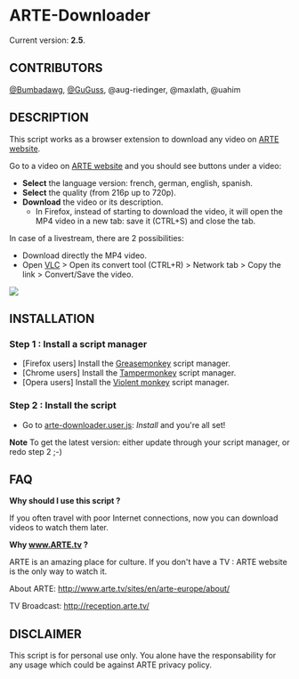 ARTE-Downloader
=================

Current version: **2.5**.

CONTRIBUTORS
-----------

[@Bumbadawg](https://github.com/Bumbadawg), [@GuGuss](https://github.com/GuGuss), @aug-riedinger, @maxlath, @uahim

DESCRIPTION
-----------

This script works as a browser extension to download any video on [ARTE website](http://www.arte.tv/).

Go to a video on [ARTE website](http://www.arte.tv/) and you should see buttons under a video:

* **Select** the language version: french, german, english, spanish.
* **Select** the quality (from 216p up to 720p).
* **Download** the video or its description.
  * In Firefox, instead of starting to download the video, it will open the MP4 video in a new tab: save it (CTRL+S) and close the tab.

In case of a livestream, there are 2 possibilities:
* Download directly the MP4 video.
* Open [VLC](http://www.videolan.org/vlc/) > Open its convert tool (CTRL+R) > Network tab > Copy the link > Convert/Save the video.

![](http://i.imgur.com/GjvVHLv.jpg)

INSTALLATION
------------
### Step 1 : Install a script manager
* [Firefox users] Install the [Greasemonkey](https://addons.mozilla.org/en-US/firefox/addon/greasemonkey/) script manager.
* [Chrome users] Install the [Tampermonkey](https://chrome.google.com/webstore/detail/tampermonkey/dhdgffkkebhmkfjojejmpbldmpobfkfo) script manager.
* [Opera users] Install the [Violent monkey](https://addons.opera.com/fr/extensions/details/violent-monkey) script manager.

### Step 2 : Install the script
* Go to [arte-downloader.user.js](../../raw/master/arte-downloader.user.js): *Install* and you're all set!

**Note** To get the latest version: either update through your script manager, or redo step 2 ;-)

FAQ
---

**Why should I use this script ?**

If you often travel with poor Internet connections, now you can download videos to watch them later.

**Why www.ARTE.tv ?**

ARTE is an amazing place for culture. If you don't have a TV : ARTE website is the only way to watch it.

About ARTE: http://www.arte.tv/sites/en/arte-europe/about/

TV Broadcast: http://reception.arte.tv/


DISCLAIMER
-------

This script is for personal use only. You alone have the responsability for any usage which could be against ARTE privacy policy.
